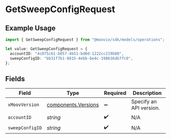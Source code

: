 # GetSweepConfigRequest

## Example Usage

```typescript
import { GetSweepConfigRequest } from "@moovio/sdk/models/operations";

let value: GetSweepConfigRequest = {
  accountID: "4c075c61-b057-4b51-bd0d-1222cc219b80",
  sweepConfigID: "bb31f7b1-8815-4ebb-be4c-198636db7fc0",
};
```

## Fields

| Field                                                      | Type                                                       | Required                                                   | Description                                                |
| ---------------------------------------------------------- | ---------------------------------------------------------- | ---------------------------------------------------------- | ---------------------------------------------------------- |
| `xMoovVersion`                                             | [components.Versions](../../models/components/versions.md) | :heavy_minus_sign:                                         | Specify an API version.                                    |
| `accountID`                                                | *string*                                                   | :heavy_check_mark:                                         | N/A                                                        |
| `sweepConfigID`                                            | *string*                                                   | :heavy_check_mark:                                         | N/A                                                        |